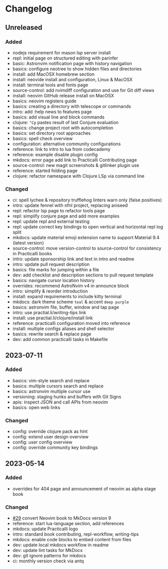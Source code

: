 # Changelog

## Unreleased
### Added
- nodejs requirement for mason lsp server install
- repl: initial page on structured editing with parinfer
- basic: Astronvim notification page with history navigation
- basics: configure neotree to show hidden files and directories
- install: add MacOSX homebrew section
- install: neovide install and configuration, Linux & MacOSX
- install: terminal tools and fonts page
- source-control: add nvimdiff configuration and use for Git diff views
- install: neovim GitHub release install on MacOSX
- basics: neovim registers guide
- basics: creating a directory with telescope or commands
- intro: add :help news to features page
- basics: add visual line and block commands
- clojure: `"Cp` pastes result of last Conjure evaluation
- basics: change project root with autocompletion
- basics: set directory root approaches
- basics: spell check overview
- configuration: alternative community configurations
- reference: link to intro to lua from codecademy
- reference: example disable plugin config
- mkdocs: error page add link to Practicalli Contributing page
- source-control: new magit screenshots & gitlinker plugin use
- reference: started folding page
- clojure: refactor namespace with Clojure LSp via command line

### Changed
- ci: spell lychee & repository trufflehog linters warn only (false positives)
- intro: update fennel with nfnl project, replacing aniseed
- repl: refactor lsp page to refactor tools page
- repl: simplify conjure page and add more examples
- repl: update repl and external testing
- repl: update correct key bindings to open vertical and horizontal repl log split
- mkdocs: update material emoji extension name to support Material 9.4 (latest version)
- source-control: move version-control to source-control for consistency in Practicalli books
- intro: update sponsorship link and text in intro and readme
- intro: update pull request description
- basics: file marks for jumping within a file
- dev: add checklist and description sections to pull request template
- basics: navigate cursor location history
- overrides: recommend AstroNvim v4 in announce block
- intro: simplify & reorder introduction
- install: expand requirements to include kitty terminal
- mkdocs: dark theme scheme `teal` & accent `deep purple`
- basics: astronvim file, buffer, window and tap page
- intro: use practial.li/writing-tips link
- install: use practial.li/clojure/install link
- reference: practicalli configuration moved into reference
- install: multiple configs aliases and shell selector
- basics: rewrite search & replace page
- dev: add common practicalli tasks in Makefile


## 2023-07-11

### Added
- basics: vim-style search and replace
- basics: multiple cursors search and replace
- basics: astronvim multiple cursor use
- versioning: staging hunks and buffers with Git Signs
- apis: inspect JSON and call APIs from neovim
- basics: open web links

### Changed

- config: override clojure pack as hint
- config: extend user design overview
- config: user config overview
- config: override community key bindings


## 2023-05-14

### Added

- overrides for 404 page and announcement of neovim as alpha stage book

### Changed

- [#29](https://github.com/practicalli/neovim/issues/29) convert Neovim book to MkDocs version 9
- reference: start lua-language section, add references
- mkdocs: update Practicalli logo
- intro: standard book contributing, repl-workflow, writing-tips
- mkdocs: enable code blocks to embed content from files
- dev: update local mkdocs workflow in readme
- dev: update lint tasks for MkDocs
- dev: git ignore patterns for mkdocs
- ci: monthly version check via antq
